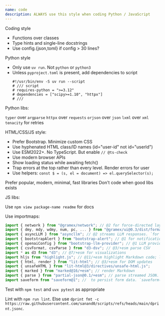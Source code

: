 ```yaml
---
name: code
description: ALWAYS use this style when coding Python / JavaScript
---
```


Coding style

- Functions over classes
- Type hints and single-line docstrings
- Use config.{json,toml} if config > 30 lines?

Python style

- Only use `uv run`. Not `python` or `python3`
- Unless `pyproject.toml` is present, add dependencies to script
  ```
  #!/usr/bin/env -S uv run --script
  # /// script
  # requires-python = ">=3.12"
  # dependencies = ["scipy>=1.10", "httpx"]
  # ///
  ```

Python libs:

`typer` over `argparse`
`httpx` over `requests`
`orjson` over `json`
`lxml` over `xml`
`tenacity` for retries

HTML/CSS/JS style:

- Prefer Bootstrap. Minimize custom CSS
- Use hyphenated HTML class/ID names (id="user-id" not id="userId")
- Use ESM2022+. No TypeScript. But enable `// @ts-check`
- Use modern browser APIs
- Show loading status while awaiting fetch()
- Trap errors at the top rather than every level. Render errors for user
- Use helpers: `const $ = (s, el = document) => el.querySelector(s);`

Prefer popular, modern, minimal, fast libraries
Don't code when good libs exists

JS libs:

Use `npm view package-name readme` for docs

Use importmaps:

<script type="importmap">{ "imports": { "package-name": "https://cdn.jsdelivr.net/npm/package-name@version" } }</script>

```js
import { network } from "@gramex/network"; // @2 for force-directed layouts
import { dmy, mdy, wdmy, num, pc, ... } from "@gramex/ui@0.3/dist/format.js";
import { asyncLLM } from "asyncllm"; // @2 streams LLM responses. `for await (const { content, error } of asyncLLM(baseURL, { method: "POST", body: JSON.stringify({...}), headers: { Authorization: `Bearer ${apiKey}` } }`
import { bootstrapAlert } from "bootstrap-alert"; // @1 for notifications. `bootstrapAlert({ title: "Success", body: "Toast message", color: "success" })`
import { openaiConfig } from "bootstrap-llm-provider"; // @1 LLM provider modal. `const { baseUrl, apiKey, models } = await openaiConfig()`
import { csvFormat, csvParse } from "d3-dsv"; // @3/+esm parse CSV
import * as d3 from "d3"; // @7/+esm for visualizations
import hljs from "highlight.js"; // @11/+esm highlight Markdown code; link CDN CSS
import { html, render } from "lit-html"; // @3/+esm for DOM updates
import { unsafeHTML } from "lit-html@3/directives/unsafe-html.js";
import { marked } from "marked@16/+esm"; // render Markdown
import { parse } from "partial-json@0.1/+esm"; // parse streamed JSON. `const { key } = parse('{"key":"v')`
import saveform from "saveform@1"; //  to persist form data. `saveform("#form-to-persist")`
```

Test with `npm test` and `uvx pytest` as appropriate

Lint with `npm run lint`. Else use `dprint fmt -c https://raw.githubusercontent.com/sanand0/scripts/refs/heads/main/dprint.jsonc`.
